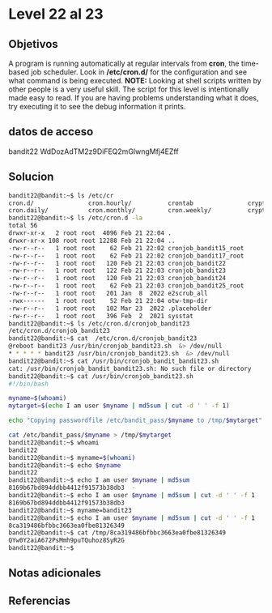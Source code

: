 # Level 22 al 23
## Objetivos

A program is running automatically at regular intervals from **cron**, the time-based job scheduler. Look in **/etc/cron.d/** for the configuration and see what command is being executed.
**NOTE:** Looking at shell scripts written by other people is a very useful skill. The script for this level is intentionally made easy to read. If you are having problems understanding what it does, try executing it to see the debug information it prints.

## datos de acceso
bandit22
WdDozAdTM2z9DiFEQ2mGlwngMfj4EZff
## Solucion

```bash
bandit22@bandit:~$ ls /etc/cr
cron.d/               cron.hourly/          crontab               cryptsetup-initramfs/
cron.daily/           cron.monthly/         cron.weekly/          crypttab
bandit22@bandit:~$ ls /etc/cron.d -la
total 56
drwxr-xr-x   2 root root  4096 Feb 21 22:04 .
drwxr-xr-x 108 root root 12288 Feb 21 22:04 ..
-rw-r--r--   1 root root    62 Feb 21 22:02 cronjob_bandit15_root
-rw-r--r--   1 root root    62 Feb 21 22:02 cronjob_bandit17_root
-rw-r--r--   1 root root   120 Feb 21 22:03 cronjob_bandit22
-rw-r--r--   1 root root   122 Feb 21 22:03 cronjob_bandit23
-rw-r--r--   1 root root   120 Feb 21 22:03 cronjob_bandit24
-rw-r--r--   1 root root    62 Feb 21 22:03 cronjob_bandit25_root
-rw-r--r--   1 root root   201 Jan  8  2022 e2scrub_all
-rwx------   1 root root    52 Feb 21 22:04 otw-tmp-dir
-rw-r--r--   1 root root   102 Mar 23  2022 .placeholder
-rw-r--r--   1 root root   396 Feb  2  2021 sysstat
bandit22@bandit:~$ ls /etc/cron.d/cronjob_bandit23
/etc/cron.d/cronjob_bandit23
bandit22@bandit:~$ cat  /etc/cron.d/cronjob_bandit23
@reboot bandit23 /usr/bin/cronjob_bandit23.sh  &> /dev/null
* * * * * bandit23 /usr/bin/cronjob_bandit23.sh  &> /dev/null
bandit22@bandit:~$ cat /usr/bin/cronjob_bandit_bandit23.sh
cat: /usr/bin/cronjob_bandit_bandit23.sh: No such file or directory
bandit22@bandit:~$ cat /usr/bin/cronjob_bandit23.sh
#!/bin/bash

myname=$(whoami)
mytarget=$(echo I am user $myname | md5sum | cut -d ' ' -f 1)

echo "Copying passwordfile /etc/bandit_pass/$myname to /tmp/$mytarget"

cat /etc/bandit_pass/$myname > /tmp/$mytarget
bandit22@bandit:~$ whoami
bandit22
bandit22@bandit:~$ myname=$(whoami)
bandit22@bandit:~$ echo $myname
bandit22
bandit22@bandit:~$ echo I am user $myname | md5sum
8169b67bd894ddbb4412f91573b38db3  -
bandit22@bandit:~$ echo I am user $myname | md5sum | cut -d ' ' -f 1
8169b67bd894ddbb4412f91573b38db3
bandit22@bandit:~$ myname=bandit23
bandit22@bandit:~$ echo I am user $myname | md5sum | cut -d ' ' -f 1
8ca319486bfbbc3663ea0fbe81326349
bandit22@bandit:~$ cat /tmp/8ca319486bfbbc3663ea0fbe81326349
QYw0Y2aiA672PsMmh9puTQuhoz8SyR2G
bandit22@bandit:~$
```
## Notas adicionales

## Referencias



